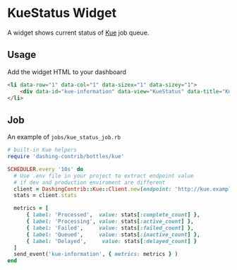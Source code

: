KueStatus Widget
=====

A widget shows current status of [Kue](https://github.com/learnboost/kue) job queue.

## Usage

Add the widget HTML to your dashboard

```html
<li data-row="1" data-col="1" data-sizex="1" data-sizey="1">
    <div data-id="kue-information" data-view="KueStatus" data-title="Kue information"></div>
</li>
````

## Job

An example of `jobs/kue_status_job.rb`

```ruby
# built-in Kue helpers
require 'dashing-contrib/bottles/kue'

SCHEDULER.every '10s' do
  # Use .env file in your project to extract endpoint value
  # if dev and production enviroment are different
  client = DashingContrib::Kue::Client.new(endpoint: 'http://kue.example.com')
  stats = client.stats

  metrics = [
      { label: 'Processed',  value: stats[:complete_count] },
      { label: 'Processing', value: stats[:active_count] },
      { label: 'Failed',     value: stats[:failed_count] },
      { label: 'Queued',     value: stats[:inactive_count] },
      { label: 'Delayed',     value: stats[:delayed_count] }
  ]
  send_event('kue-information', { metrics: metrics } )
end
````
